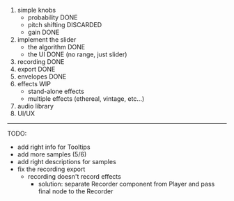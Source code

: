 1. simple knobs
    - probability DONE
    - pitch shifting DISCARDED
    - gain DONE
2. implement the slider
    - the algorithm DONE
    - the UI DONE (no range, just slider)
3. recording DONE
4. export DONE
5. envelopes DONE
6. effects WIP
   * stand-alone effects
   * multiple effects (ethereal, vintage, etc...)
8. audio library 
9. UI/UX

------------------------
TODO:
* add right info for Tooltips
* add more samples (5/6)
* add right descriptions for samples
* fix the recording export
    * recording doesn't record effects
        * solution: separate Recorder component from Player and pass final node to the Recorder
